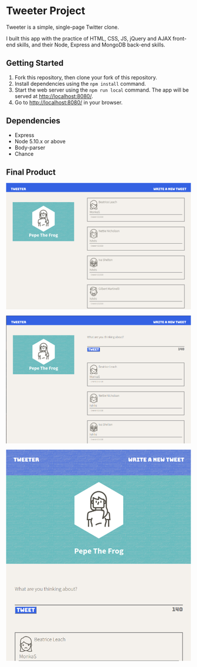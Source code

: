 # Tweeter Project

Tweeter is a simple, single-page Twitter clone.

I built this app with the practice of HTML, CSS, JS, jQuery and AJAX front-end skills, and their Node, Express and MongoDB back-end skills.

## Getting Started

1. Fork this repository, then clone your fork of this repository.
2. Install dependencies using the `npm install` command.
3. Start the web server using the `npm run local` command. The app will be served at <http://localhost:8080/>.
4. Go to <http://localhost:8080/> in your browser.

## Dependencies

- Express
- Node 5.10.x or above
- Body-parser
- Chance

## Final Product

!["Tweeter Main Page"](https://github.com/ASynapz/tweeter/blob/master/docs/main-page.png?raw=true)

!["Writing a new Tweet"](https://github.com/ASynapz/tweeter/blob/master/docs/write-new-tweet.png?raw=true)

!["Small browser friendly"](https://github.com/ASynapz/tweeter/blob/master/docs/mobile-friendly.png?raw=true)
